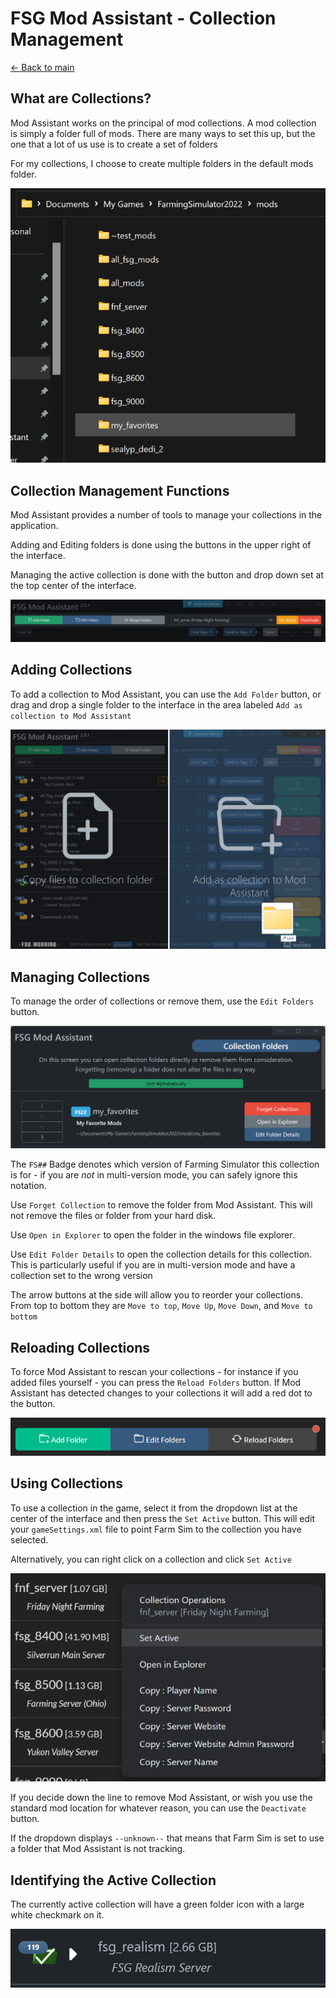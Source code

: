 # FSG Mod Assistant - Collection Management

[← Back to main](index.html)

## What are Collections?

Mod Assistant works on the principal of mod collections.  A mod collection is simply a folder full of mods.  There are many ways to set this up, but the one that a lot of us use is to create a set of folders

For my collections, I choose to create multiple folders in the default mods folder.

![Folder setup](img/colmanage-001.png)

## Collection Management Functions

Mod Assistant provides a number of tools to manage your collections in the application.

Adding and Editing folders is done using the buttons in the upper right of the interface.

Managing the active collection is done with the button and drop down set at the top center of the interface.

![Buttons](img/interfacemap_collect.png)


## Adding Collections

To add a collection to Mod Assistant, you can use the `Add Folder` button, or drag and drop a single folder to the interface in the area labeled `Add as collection to Mod Assistant`

![drag-and-drop](img/colmanage-002.png)

## Managing Collections

To manage the order of collections or remove them, use the `Edit Folders` button.

![Alt text](img/colmanage-003.png)

The `FS##` Badge denotes which version of Farming Simulator this collection is for - if you are _not_ in multi-version mode, you can safely ignore this notation.

Use `Forget Collection` to remove the folder from Mod Assistant. This will not remove the files or folder from your hard disk.

Use `Open in Explorer` to open the folder in the windows file explorer.

Use `Edit Folder Details` to open the collection details for this collection.  This is particularly useful if you are in multi-version mode and have a collection set to the wrong version

The arrow buttons at the side will allow you to reorder your collections.  From top to bottom they are `Move to top`, `Move Up`, `Move Down`, and `Move to bottom`

## Reloading Collections

To force Mod Assistant to rescan your collections - for instance if you added files yourself - you can press the `Reload Folders` button.  If Mod Assistant has detected changes to your collections it will add a red dot to the button.

![Reload needed](img/colmanage-007.png)

## Using Collections

To use a collection in the game, select it from the dropdown list at the center of the interface and then press the `Set Active` button.  This will edit your `gameSettings.xml` file to point Farm Sim to the collection you have selected.

Alternatively, you can right click on a collection and click `Set Active`

![Alt text](img/colmanage-004.png)

If you decide down the line to remove Mod Assistant, or wish you use the standard mod location for whatever reason, you can use the `Deactivate` button.

If the dropdown displays `--unknown--` that means that Farm Sim is set to use a folder that Mod Assistant is not tracking.

## Identifying the Active Collection

The currently active collection will have a green folder icon with a large white checkmark on it.

![Alt text](img/colmanage-006.png)
